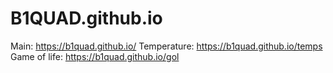 # B1QUAD.github.io
Main: https://b1quad.github.io/
Temperature: https://b1quad.github.io/temps
Game of life: https://b1quad.github.io/gol
